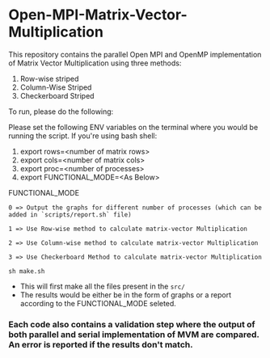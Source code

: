 # Open-MPI-Matrix-Vector-Multiplication

This repository contains the parallel Open MPI and OpenMP implementation of Matrix Vector Multiplication using three methods:
1. Row-wise striped
2. Column-Wise Striped
3. Checkerboard Striped

To run, please do the following:

Please set the following ENV variables on the terminal where you would be running the script.
If you're using bash shell:
1. export rows=\<number of matrix rows\>
2. export cols=\<number of matrix cols\>
3. export proc=\<number of processes\>
4. export FUNCTIONAL_MODE=\<As Below\>

FUNCTIONAL_MODE

	0 => Output the graphs for different number of processes (which can be added in `scripts/report.sh` file)
	
	1 => Use Row-wise method to calculate matrix-vector Multiplication
	
	2 => Use Column-wise method to calculate matrix-vector Multiplication
	
	3 => Use Checkerboard Method to calculate matrix-vector Multiplication

`sh make.sh`
- This will first make all the files present in the `src/`
- The results would be either be in the form of graphs or a report according to the FUNCTIONAL_MODE seleted. 

### Each code also contains a validation step where the output of both parallel and serial implementation of MVM are compared. An error is reported if the results don't match. 
